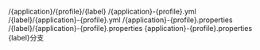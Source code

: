 /{application}/{profile}/{label}
/{application}-{profile}.yml
/{label}/{application}-{profile}.yml
/{application}-{profile}.properties
/{label}/{application}-{profile}.properties
{application}-{profile}.properties 
{label}分支